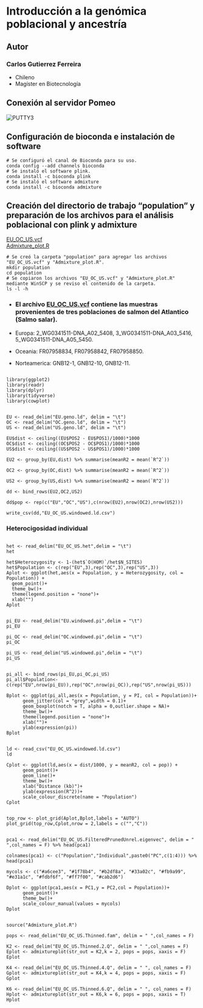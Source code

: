 # Introducción a la genómica poblacional y ancestría

## **Autor**
### Carlos Gutierrez Ferreira  
- Chileno
- Magíster en Biotecnología

## Conexión al servidor Pomeo  

![PUTTY3](https://user-images.githubusercontent.com/80927233/119919416-67792b00-bf38-11eb-8e85-ffe2a8c69777.jpg)

## Configuración de bioconda e instalación de software  

```
# Se configuró el canal de Bioconda para su uso.
conda config --add channels bioconda
# Se instaló el software plink.
conda install -c bioconda plink
# Se instaló el software admixture
conda install -c bioconda admixture
```

## Creación del directorio de trabajo “population” y preparación de los archivos para el análisis poblacional con plink y admixture  

[EU_OC_US.vcf](https://github.com/GenomicsEducation/CarlosGutierrez/blob/main/Genomica-Poblacional/EU_OC_US.vcf)  
[Admixture_plot.R](https://github.com/GenomicsEducation/CarlosGutierrez/blob/main/Genomica-Poblacional/Admixture_plot.R)  

```
# Se creó la carpeta "population" para agregar los archivos "EU_OC_US.vcf" y "Admixture_plot.R".
mkdir population
cd population
# Se copiaron los archivos "EU_OC_US.vcf" y "Admixture_plot.R" mediante WinSCP y se reviso el contenido de la carpeta.
ls -l -h

```

- ### El archivo [EU_OC_US.vcf](https://github.com/GenomicsEducation/CarlosGutierrez/blob/main/Genomica-Poblacional/EU_OC_US.vcf) contiene las muestras provenientes de tres poblaciones de salmon del Atlantico (Salmo salar).

- Europa: 2_WG0341511-DNA_A02_5408, 3_WG0341511-DNA_A03_5416, 5_WG0341511-DNA_A05_5450.

- Oceania: FR07958834, FR07958842, FR07958850.

- Norteamerica: GNB12-1, GNB12-10, GNB12-11.

```{r setup}

library(ggplot2)
library(readr)
library(dplyr)
library(tidyverse)
library(cowplot)
```

```{r}

EU <- read_delim("EU.geno.ld", delim = "\t")
OC <- read_delim("OC.geno.ld", delim = "\t")
US <- read_delim("US.geno.ld", delim = "\t")

EU$dist <- ceiling((EU$POS2 - EU$POS1)/1000)*1000
OC$dist <- ceiling((OC$POS2 - OC$POS1)/1000)*1000
US$dist <- ceiling((US$POS2 - US$POS1)/1000)*1000

EU2 <- group_by(EU,dist) %>% summarise(meanR2 = mean(`R^2`))

OC2 <- group_by(OC,dist) %>% summarise(meanR2 = mean(`R^2`))

US2 <- group_by(US,dist) %>% summarise(meanR2 = mean(`R^2`))  

dd <- bind_rows(EU2,OC2,US2)

dd$pop <- rep(c("EU","OC","US"),c(nrow(EU2),nrow(OC2),nrow(US2))) 

write_csv(dd,"EU_OC_US.windowed.ld.csv")

```

### Heterocigosidad individual

```{r}

het <- read_delim("EU_OC_US.het",delim = "\t")
het

het$Heterozygosity <- 1-(het$`O(HOM)`/het$N_SITES) 
het$Population <- c(rep("EU",3),rep("OC",3),rep("US",3))
Aplot <- ggplot(het,aes(x = Population, y = Heterozygosity, col = Population)) +
  geom_point()+
  theme_bw()+
  theme(legend.position = "none")+
  xlab("")
Aplot

```

```{r}

pi_EU <- read_delim("EU.windowed.pi",delim = "\t")
pi_EU

pi_OC <- read_delim("OC.windowed.pi",delim = "\t")
pi_OC

pi_US <- read_delim("US.windowed.pi",delim = "\t")
pi_US

```

```{r}

pi_all <- bind_rows(pi_EU,pi_OC,pi_US)
pi_all$Population<-c(rep("EU",nrow(pi_EU)),rep("OC",nrow(pi_OC)),rep("US",nrow(pi_US)))

Bplot <- ggplot(pi_all,aes(x = Population, y = PI, col = Population))+
      geom_jitter(col = "grey",width = 0.1)+ 
      geom_boxplot(notch = T, alpha = 0,outlier.shape = NA)+ 
      theme_bw()+
      theme(legend.position = "none")+
      xlab("")+
      ylab(expression(pi))
Bplot

```

```{r}

ld <- read_csv("EU_OC_US.windowed.ld.csv")
ld

Cplot <- ggplot(ld,aes(x = dist/1000, y = meanR2, col = pop)) +
      geom_point()+
      geom_line()+
      theme_bw()+
      xlab("Distance (kb)")+
      ylab(expression(R^2))+
      scale_colour_discrete(name = "Population")
Cplot

```

```{r}

top_row <- plot_grid(Aplot,Bplot,labels = "AUTO")
plot_grid(top_row,Cplot,nrow = 2,labels = c("","C"))

```



```{r}

pca1 <- read_delim("EU_OC_US.FilteredPrunedUnrel.eigenvec", delim = " ",col_names = F) %>% head(pca1)

colnames(pca1) <- c("Population","Individual",paste0("PC",c(1:4))) %>% head(pca1)

mycols <- c("#a6cee3", "#1f78b4", "#b2df8a", "#33a02c", "#fb9a99", "#e31a1c", "#fdbf6f", "#ff7f00", "#cab2d6")

Dplot <- ggplot(pca1,aes(x = PC1,y = PC2,col = Population))+
      geom_point()+
      theme_bw()+
      scale_colour_manual(values = mycols)
Dplot

```

```{r}

source("Admixture_plot.R")

pops <- read_delim("EU_OC_US.Thinned.fam", delim = " ",col_names = F)

K2 <- read_delim("EU_OC_US.Thinned.2.Q", delim = " ",col_names = F)
Eplot <- admixtureplot(str_out = K2,k = 2, pops = pops, xaxis = F)
Eplot

K4 <- read_delim("EU_OC_US.Thinned.4.Q", delim = " ", col_names = F)
Gplot <- admixtureplot(str_out = K4,k = 4, pops = pops, xaxis = F)
Gplot

K6 <- read_delim("EU_OC_US.Thinned.6.Q", delim = " ", col_names = F)
Hplot <- admixtureplot(str_out = K6,k = 6, pops = pops, xaxis = T)
Hplot

```

